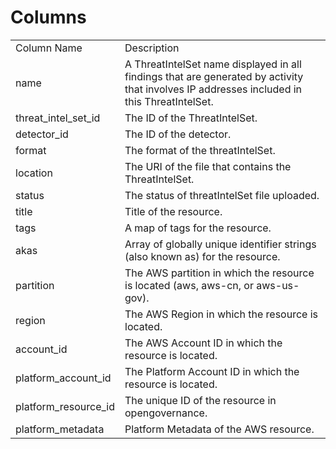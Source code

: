 # Columns  

<table>
	<tr><td>Column Name</td><td>Description</td></tr>
	<tr><td>name</td><td>A ThreatIntelSet name displayed in all findings that are generated by activity that involves IP addresses included in this ThreatIntelSet.</td></tr>
	<tr><td>threat_intel_set_id</td><td>The ID of the ThreatIntelSet.</td></tr>
	<tr><td>detector_id</td><td>The ID of the detector.</td></tr>
	<tr><td>format</td><td>The format of the threatIntelSet.</td></tr>
	<tr><td>location</td><td>The URI of the file that contains the ThreatIntelSet.</td></tr>
	<tr><td>status</td><td>The status of threatIntelSet file uploaded.</td></tr>
	<tr><td>title</td><td>Title of the resource.</td></tr>
	<tr><td>tags</td><td>A map of tags for the resource.</td></tr>
	<tr><td>akas</td><td>Array of globally unique identifier strings (also known as) for the resource.</td></tr>
	<tr><td>partition</td><td>The AWS partition in which the resource is located (aws, aws-cn, or aws-us-gov).</td></tr>
	<tr><td>region</td><td>The AWS Region in which the resource is located.</td></tr>
	<tr><td>account_id</td><td>The AWS Account ID in which the resource is located.</td></tr>
	<tr><td>platform_account_id</td><td>The Platform Account ID in which the resource is located.</td></tr>
	<tr><td>platform_resource_id</td><td>The unique ID of the resource in opengovernance.</td></tr>
	<tr><td>platform_metadata</td><td>Platform Metadata of the AWS resource.</td></tr>
</table>